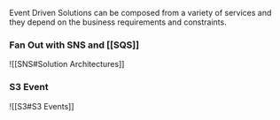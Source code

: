Event Driven Solutions can be composed from a variety of services and they depend on the business requirements and constraints.

### Fan Out with SNS and [[SQS]]

![[SNS#Solution Architectures]]

### S3 Event

![[S3#S3 Events]]